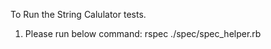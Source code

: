 To Run the String Calulator tests.
  1. Please run below command:
      rspec ./spec/spec_helper.rb
